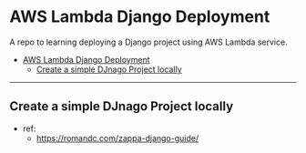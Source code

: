 # AWS Lambda Django Deployment

A repo to learning deploying a Django project using AWS Lambda service.

- [AWS Lambda Django Deployment](#aws-lambda-django-deployment)
  - [Create a simple DJnago Project locally](#create-a-simple-djnago-project-locally)

---

## Create a simple DJnago Project locally

- ref: 
    - https://romandc.com/zappa-django-guide/


